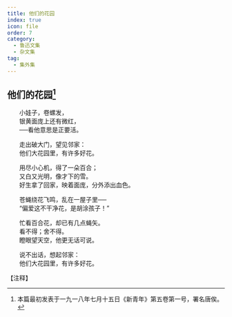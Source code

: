 ```yaml
---
title: 他们的花园
index: true
icon: file
order: 7
category:
  - 鲁迅文集
  - 杂文集
tag:  
  - 集外集
---
```


## 他们的花园[^①]
  
　　小娃子，卷螺发，  
　　银黄面庞上还有微红，  
　　──看他意思是正要活。  
  
　　走出破大门，望见邻家：  
　　他们大花园里，有许多好花。  
  
　　用尽小心机，得了一朵百合；  
　　又白又光明，像才下的雪。  
　　好生拿了回家，映着面庞，分外添出血色。  
  
　　苍蝇绕花飞鸣，乱在一屋子里──  
　　“偏爱这不干净花，是胡涂孩子！”  
  
　　忙看百合花，却已有几点蝇矢。  
　　看不得；舍不得。  
　　瞪眼望天空，他更无话可说。  
  
　　说不出话，想起邻家：  
　　他们大花园里，有许多好花。

【注释】

[^①]:本篇最初发表于一九一八年七月十五日《新青年》第五卷第一号，署名唐俟。
